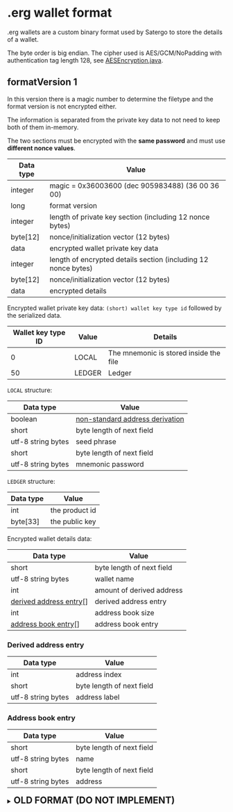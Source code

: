 # .erg wallet format

.erg wallets are a custom binary format used by Satergo to store the details of a wallet.

The byte order is big endian. The cipher used is AES/GCM/NoPadding with authentication tag length 128, see [AESEncryption.java](src/main/java/com/satergo/extra/AESEncryption.java).

## formatVersion 1
In this version there is a magic number to determine the filetype and the format version is not encrypted either.

The information is separated from the private key data to not need to keep both of them in-memory.

The two sections must be encrypted with the **same password** and must use **different nonce values**.

| Data type | Value                                                          |
|-----------|----------------------------------------------------------------|
| integer   | magic = 0x36003600 (dec 905983488) (36 00 36 00)               |
| long      | format version                                                 |
| integer   | length of private key section (including 12 nonce bytes)       |
| byte[12]  | nonce/initialization vector (12 bytes)                         |
| data      | encrypted wallet private key data                              |
| integer   | length of encrypted details section (including 12 nonce bytes) |
| byte[12]  | nonce/initialization vector (12 bytes)                         |
| data      | encrypted details                                              |

Encrypted wallet private key data: `(short) wallet key type id` followed by the serialized data.

| Wallet key type ID | Value  | Details                                |
|--------------------|--------|----------------------------------------|
| 0                  | LOCAL  | The mnemonic is stored inside the file |
| 50                 | LEDGER | Ledger                                 |

`LOCAL` structure:

| Data type          | Value                                                                               |
|--------------------|-------------------------------------------------------------------------------------|
| boolean            | [non-standard address derivation](https://github.com/ergoplatform/ergo/issues/1627) |
| short              | byte length of next field                                                           |
| utf-8 string bytes | seed phrase                                                                         |
| short              | byte length of next field                                                           |
| utf-8 string bytes | mnemonic password                                                                   |

`LEDGER` structure:

| Data type | Value          |
|-----------|----------------|
| int       | the product id |
| byte\[33] | the public key |

Encrypted wallet details data:

| Data type                                         | Value                               |
|---------------------------------------------------|-------------------------------------|
| short                                             | byte length of next field           |
| utf-8 string bytes                                | wallet name                         |
| int                                               | amount of derived address           |
| [derived address entry](#derived-address-entry)[] | derived address entry               |
| int                                               | address book size                   |
| [address book entry](#address-book-entry)[]       | address book entry                  |

### Derived address entry
| Data type          | Value                     |
|--------------------|---------------------------|
| int                | address index             |
| short              | byte length of next field |
| utf-8 string bytes | address label             |

### Address book entry
| Data type          | Value                     |
|--------------------|---------------------------|
| short              | byte length of next field |
| utf-8 string bytes | name                      |
| short              | byte length of next field |
| utf-8 string bytes | address                   |

<details>
<summary><h2 style="display: inline;">OLD FORMAT (DO NOT IMPLEMENT)</h2></summary>

## formatVersion 0
**This version should not be implemented.**

**Note: This version contains an unnecessary header. To get to the data, skip 6 bytes.**

Encrypted data: (everything is encrypted in this version, even the format version number)

| Data type                                         | Value                     |
|---------------------------------------------------|---------------------------|
| short                                             | (-21267, skip)            |
| short                                             | (5, skip)                 |
| short                                             | (skip)                    |
| long                                              | format version            |
| short                                             | byte length of next field |
| utf-8 string bytes                                | wallet name               |
| short                                             | byte length of next field |
| utf-8 string bytes                                | seed phrase               |
| short                                             | byte length of next field |
| utf-8 string bytes                                | mnemonic password         |
| int                                               | amount of derived address |
| [derived address entry](#derived-address-entry)[] | derived address entry     |
| int                                               | address book size         |
| [address book entry](#address-book-entry)[]       | address book entry        |

</details>
